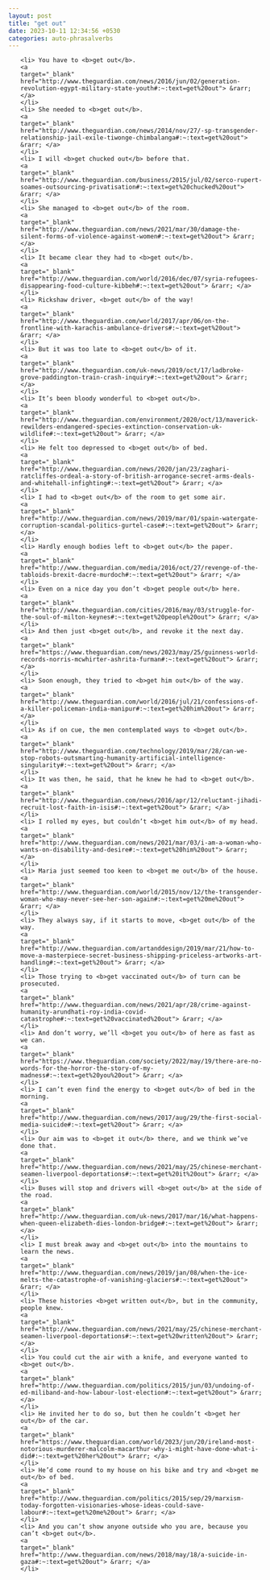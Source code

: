```yaml
---
layout: post
title: "get out"
date: 2023-10-11 12:34:56 +0530
categories: auto-phrasalverbs
---
```

<ol>

    <li> You have to <b>get out</b>.
    <a 
    target="_blank" 
    href="http://www.theguardian.com/news/2016/jun/02/generation-revolution-egypt-military-state-youth#:~:text=get%20out"> &rarr; </a>
    </li>
    <li> She needed to <b>get out</b>.
    <a 
    target="_blank" 
    href="http://www.theguardian.com/news/2014/nov/27/-sp-transgender-relationship-jail-exile-tiwonge-chimbalanga#:~:text=get%20out"> &rarr; </a>
    </li>
    <li> I will <b>get chucked out</b> before that.
    <a 
    target="_blank" 
    href="http://www.theguardian.com/business/2015/jul/02/serco-rupert-soames-outsourcing-privatisation#:~:text=get%20chucked%20out"> &rarr; </a>
    </li>
    <li> She managed to <b>get out</b> of the room.
    <a 
    target="_blank" 
    href="http://www.theguardian.com/news/2021/mar/30/damage-the-silent-forms-of-violence-against-women#:~:text=get%20out"> &rarr; </a>
    </li>
    <li> It became clear they had to <b>get out</b>.
    <a 
    target="_blank" 
    href="http://www.theguardian.com/world/2016/dec/07/syria-refugees-disappearing-food-culture-kibbeh#:~:text=get%20out"> &rarr; </a>
    </li>
    <li> Rickshaw driver, <b>get out</b> of the way!
    <a 
    target="_blank" 
    href="http://www.theguardian.com/world/2017/apr/06/on-the-frontline-with-karachis-ambulance-drivers#:~:text=get%20out"> &rarr; </a>
    </li>
    <li> But it was too late to <b>get out</b> of it.
    <a 
    target="_blank" 
    href="http://www.theguardian.com/uk-news/2019/oct/17/ladbroke-grove-paddington-train-crash-inquiry#:~:text=get%20out"> &rarr; </a>
    </li>
    <li> It’s been bloody wonderful to <b>get out</b>.
    <a 
    target="_blank" 
    href="http://www.theguardian.com/environment/2020/oct/13/maverick-rewilders-endangered-species-extinction-conservation-uk-wildlife#:~:text=get%20out"> &rarr; </a>
    </li>
    <li> He felt too depressed to <b>get out</b> of bed.
    <a 
    target="_blank" 
    href="http://www.theguardian.com/news/2020/jan/23/zaghari-ratcliffes-ordeal-a-story-of-british-arrogance-secret-arms-deals-and-whitehall-infighting#:~:text=get%20out"> &rarr; </a>
    </li>
    <li> I had to <b>get out</b> of the room to get some air.
    <a 
    target="_blank" 
    href="http://www.theguardian.com/news/2019/mar/01/spain-watergate-corruption-scandal-politics-gurtel-case#:~:text=get%20out"> &rarr; </a>
    </li>
    <li> Hardly enough bodies left to <b>get out</b> the paper.
    <a 
    target="_blank" 
    href="http://www.theguardian.com/media/2016/oct/27/revenge-of-the-tabloids-brexit-dacre-murdoch#:~:text=get%20out"> &rarr; </a>
    </li>
    <li> Even on a nice day you don’t <b>get people out</b> here.
    <a 
    target="_blank" 
    href="http://www.theguardian.com/cities/2016/may/03/struggle-for-the-soul-of-milton-keynes#:~:text=get%20people%20out"> &rarr; </a>
    </li>
    <li> And then just <b>get out</b>, and revoke it the next day.
    <a 
    target="_blank" 
    href="https://www.theguardian.com/news/2023/may/25/guinness-world-records-norris-mcwhirter-ashrita-furman#:~:text=get%20out"> &rarr; </a>
    </li>
    <li> Soon enough, they tried to <b>get him out</b> of the way.
    <a 
    target="_blank" 
    href="http://www.theguardian.com/world/2016/jul/21/confessions-of-a-killer-policeman-india-manipur#:~:text=get%20him%20out"> &rarr; </a>
    </li>
    <li> As if on cue, the men contemplated ways to <b>get out</b>.
    <a 
    target="_blank" 
    href="http://www.theguardian.com/technology/2019/mar/28/can-we-stop-robots-outsmarting-humanity-artificial-intelligence-singularity#:~:text=get%20out"> &rarr; </a>
    </li>
    <li> It was then, he said, that he knew he had to <b>get out</b>.
    <a 
    target="_blank" 
    href="http://www.theguardian.com/news/2016/apr/12/reluctant-jihadi-recruit-lost-faith-in-isis#:~:text=get%20out"> &rarr; </a>
    </li>
    <li> I rolled my eyes, but couldn’t <b>get him out</b> of my head.
    <a 
    target="_blank" 
    href="http://www.theguardian.com/news/2021/mar/03/i-am-a-woman-who-wants-on-disability-and-desire#:~:text=get%20him%20out"> &rarr; </a>
    </li>
    <li> Maria just seemed too keen to <b>get me out</b> of the house.
    <a 
    target="_blank" 
    href="http://www.theguardian.com/world/2015/nov/12/the-transgender-woman-who-may-never-see-her-son-again#:~:text=get%20me%20out"> &rarr; </a>
    </li>
    <li> They always say, if it starts to move, <b>get out</b> of the way.
    <a 
    target="_blank" 
    href="http://www.theguardian.com/artanddesign/2019/mar/21/how-to-move-a-masterpiece-secret-business-shipping-priceless-artworks-art-handling#:~:text=get%20out"> &rarr; </a>
    </li>
    <li> Those trying to <b>get vaccinated out</b> of turn can be prosecuted.
    <a 
    target="_blank" 
    href="http://www.theguardian.com/news/2021/apr/28/crime-against-humanity-arundhati-roy-india-covid-catastrophe#:~:text=get%20vaccinated%20out"> &rarr; </a>
    </li>
    <li> And don’t worry, we’ll <b>get you out</b> of here as fast as we can.
    <a 
    target="_blank" 
    href="https://www.theguardian.com/society/2022/may/19/there-are-no-words-for-the-horror-the-story-of-my-madness#:~:text=get%20you%20out"> &rarr; </a>
    </li>
    <li> I can’t even find the energy to <b>get out</b> of bed in the morning.
    <a 
    target="_blank" 
    href="http://www.theguardian.com/news/2017/aug/29/the-first-social-media-suicide#:~:text=get%20out"> &rarr; </a>
    </li>
    <li> Our aim was to <b>get it out</b> there, and we think we’ve done that.
    <a 
    target="_blank" 
    href="http://www.theguardian.com/news/2021/may/25/chinese-merchant-seamen-liverpool-deportations#:~:text=get%20it%20out"> &rarr; </a>
    </li>
    <li> Buses will stop and drivers will <b>get out</b> at the side of the road.
    <a 
    target="_blank" 
    href="http://www.theguardian.com/uk-news/2017/mar/16/what-happens-when-queen-elizabeth-dies-london-bridge#:~:text=get%20out"> &rarr; </a>
    </li>
    <li> I must break away and <b>get out</b> into the mountains to learn the news.
    <a 
    target="_blank" 
    href="http://www.theguardian.com/news/2019/jan/08/when-the-ice-melts-the-catastrophe-of-vanishing-glaciers#:~:text=get%20out"> &rarr; </a>
    </li>
    <li> These histories <b>get written out</b>, but in the community, people knew.
    <a 
    target="_blank" 
    href="http://www.theguardian.com/news/2021/may/25/chinese-merchant-seamen-liverpool-deportations#:~:text=get%20written%20out"> &rarr; </a>
    </li>
    <li> You could cut the air with a knife, and everyone wanted to <b>get out</b>.
    <a 
    target="_blank" 
    href="http://www.theguardian.com/politics/2015/jun/03/undoing-of-ed-miliband-and-how-labour-lost-election#:~:text=get%20out"> &rarr; </a>
    </li>
    <li> He invited her to do so, but then he couldn’t <b>get her out</b> of the car.
    <a 
    target="_blank" 
    href="https://www.theguardian.com/world/2023/jun/20/ireland-most-notorious-murderer-malcolm-macarthur-why-i-might-have-done-what-i-did#:~:text=get%20her%20out"> &rarr; </a>
    </li>
    <li> He’d come round to my house on his bike and try and <b>get me out</b> of bed.
    <a 
    target="_blank" 
    href="http://www.theguardian.com/politics/2015/sep/29/marxism-today-forgotten-visionaries-whose-ideas-could-save-labour#:~:text=get%20me%20out"> &rarr; </a>
    </li>
    <li> And you can’t show anyone outside who you are, because you can’t <b>get out</b>.
    <a 
    target="_blank" 
    href="http://www.theguardian.com/news/2018/may/18/a-suicide-in-gaza#:~:text=get%20out"> &rarr; </a>
    </li>